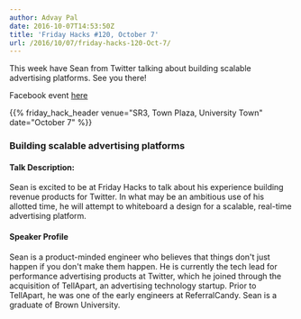```yaml
---
author: Advay Pal
date: 2016-10-07T14:53:50Z
title: 'Friday Hacks #120, October 7'
url: /2016/10/07/friday-hacks-120-Oct-7/
---
```


This week have Sean from Twitter talking about building scalable advertising platforms. See you there!

Facebook event [here](https://www.facebook.com/events/1220661767976142/)

{{% friday_hack_header venue="SR3, Town Plaza, University Town" date="October 7" %}}

### Building scalable advertising platforms

#### Talk Description:

Sean is excited to be at Friday Hacks to talk about his experience building revenue products for Twitter. In what may be an ambitious use of his allotted time, he will attempt to whiteboard a design for a scalable, real-time advertising platform.


#### Speaker Profile

Sean is a product-minded engineer who believes that things don't just happen if you don't make them happen. He is currently the tech lead for performance advertising products at Twitter, which he joined through the acquisition of TellApart, an advertising technology startup. Prior to TellApart, he was one of the early engineers at ReferralCandy. Sean is a graduate of Brown University.
